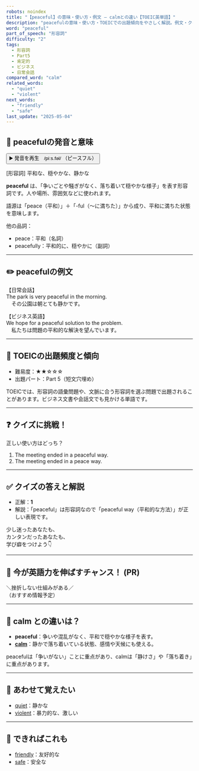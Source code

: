 ```yaml
---
robots: noindex
title: "【peaceful】の意味・使い方・例文 ― calmとの違い【TOEIC英単語】"
description: "peacefulの意味・使い方・TOEICでの出題傾向をやさしく解説。例文・クイズ付きでcalmとの違いもわかりやすく学べます。"
word: "peaceful"
part_of_speech: "形容詞"
difficulty: "2"
tags:
  - 形容詞
  - Part5
  - 肯定的
  - ビジネス
  - 日常会話
compared_word: "calm"
related_words:
  - "quiet"
  - "violent"
next_words:
  - "friendly"
  - "safe"
last_update: "2025-05-04"
---
```


## 🔰 peacefulの発音と意味

<button class="play-audio" onclick="playTTS('peaceful')">
  <span class="play-audio-main">
    ▶️ 発音を再生　/piːs.fəl/
  </span>
  <span class="play-audio-sub">
    （ピースフル）
  </span>
</button>

[形容詞] 平和な、穏やかな、静かな

**peaceful** は、「争いごとや騒ぎがなく、落ち着いて穏やかな様子」を表す形容詞です。人や場所、雰囲気などに使われます。

語源は「peace（平和）」＋「-ful（～に満ちた）」から成り、平和に満ちた状態を意味します。

他の品詞：  
- peace：平和（名詞）
- peacefully：平和的に、穏やかに（副詞）

---

## ✏️ peacefulの例文

【日常会話】  
The park is very peaceful in the morning.  
　その公園は朝とても静かです。

【ビジネス英語】  
We hope for a peaceful solution to the problem.  
　私たちは問題の平和的な解決を望んでいます。

---

## 🎯 TOEICの出題頻度と傾向

- 難易度：★★☆☆☆
- 出題パート：Part 5（短文穴埋め）

TOEICでは、形容詞の語彙問題や、文脈に合う形容詞を選ぶ問題で出題されることがあります。ビジネス文書や会話文でも見かける単語です。

---

## ❓ クイズに挑戦！

正しい使い方はどっち？

1. The meeting ended in a peaceful way.  
2. The meeting ended in a peace way.

---

## ✅ クイズの答えと解説

- 正解：**1**
- 解説：「peaceful」は形容詞なので「peaceful way（平和的な方法）」が正しい表現です。

少し迷ったあなたも、  
カンタンだったあなたも、  
学び癖をつけよう👇️

---

## 🚀 今が英語力を伸ばすチャンス！ (PR)

<div class="info-center">
＼挫折しない仕組みがある／<br>  
（おすすめ情報予定）
</div>

---

## 🤔  calm との違いは？

- **peaceful**：争いや混乱がなく、平和で穏やかな様子を表す。
- **[calm](/calm)**：静かで落ち着いている状態、感情や天候にも使える。

peacefulは「争いがない」ことに重点があり、calmは「静けさ」や「落ち着き」に重点があります。

---

## 🧩 あわせて覚えたい

- [quiet](/quiet)：静かな
- [violent](/violent)：暴力的な、激しい

---

## 📖 できればこれも

- [friendly](/friendly)：友好的な
- [safe](/safe)：安全な

<!-- cvid: aid28_bid35 -->
